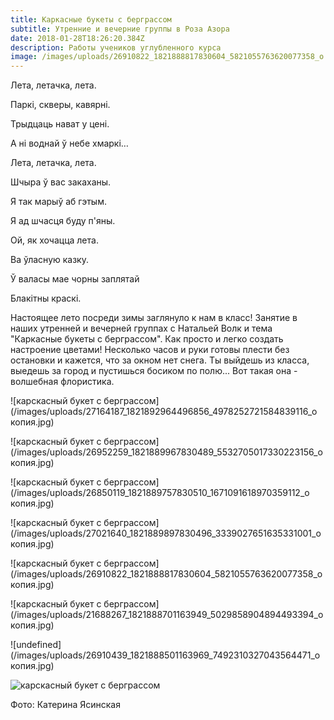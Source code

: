 ```yaml
---
title: Каркасные букеты с берграссом
subtitle: Утренние и вечерние группы в Роза Азора
date: 2018-01-28T18:26:20.384Z
description: Работы учеников углубленного курса
image: /images/uploads/26910822_1821888817830604_5821055763620077358_o.jpg
---
```

Лета, летачка, лета.

Паркі, скверы, кавярні.

Трыдцаць нават у цені.

А ні воднай ў небе хмаркі…

Лета, летачка, лета.

Шчыра ў вас закаханы.

Я так марыў аб гэтым.

Я ад шчасця буду п'яны.

Ой, як хочацца лета.

Ва ўласную казку.

Ў валасы мае чорны заплятай

Блакітны краскі.

Настоящее лето посреди зимы заглянуло к нам в класс! Занятие в наших утренней и вечерней группах с Натальей Волк и тема "Каркасные букеты с берграссом". Как просто и легко создать настроение цветами! Несколько часов и руки готовы плести без остановки и кажется, что за окном нет снега. Ты выйдешь из класса, выедешь за город и пустишься босиком по полю... Вот такая она - волшебная флористика. 

![карскасный букет с берграссом](/images/uploads/27164187_1821892964496856_4978252721584839116_o копия.jpg)

![карскасный букет с берграссом](/images/uploads/26952259_1821889967830489_5532705017330223156_o копия.jpg)

![карскасный букет с берграссом](/images/uploads/26850119_1821889757830510_1671091618970359112_o копия.jpg)

![карскасный букет с берграссом](/images/uploads/27021640_1821889897830496_3339027651635331001_o копия.jpg)

![карскасный букет с берграссом](/images/uploads/26910822_1821888817830604_5821055763620077358_o копия.jpg)

![карскасный букет с берграссом](/images/uploads/21688267_1821888701163949_5029858904894493394_o копия.jpg)

![undefined](/images/uploads/26910439_1821888501163969_7492310327043564471_o копия.jpg)

![карскасный букет с берграссом](/images/uploads/20626945_1821888384497314_5879898592316037227_o.jpg)


Фото: Катерина Ясинская

